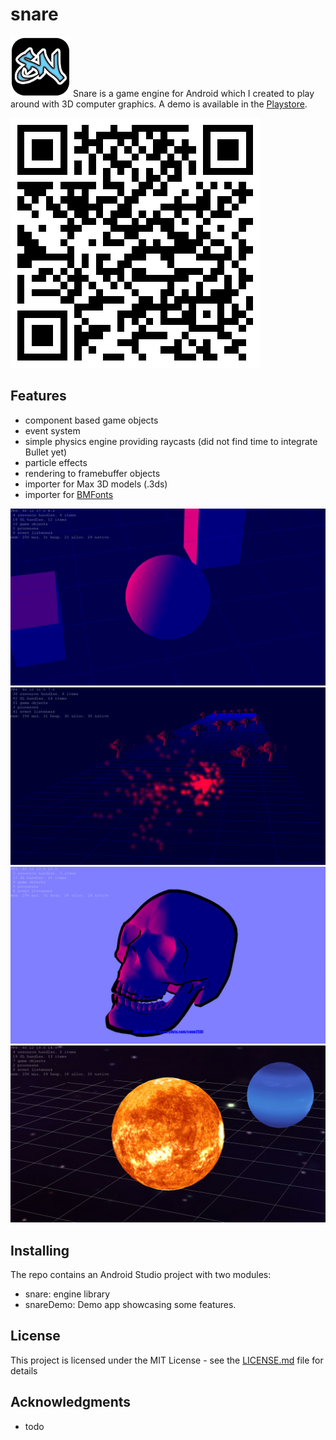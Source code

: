 # snare   
![logo](/doc/sn_96.png) Snare is a game engine for Android which I created to play around with 3D computer graphics. A demo is available in the [Playstore](https://play.google.com/store/apps/details?id=com.moonymango.snareDemo).

![QR](/doc/qrcode.png)

## Features
* component based game objects
* event system 
* simple physics engine providing raycasts (did not find time to integrate Bullet yet)
* particle effects
* rendering to framebuffer objects
* importer for Max 3D models (.3ds)
* importer for [BMFonts](http://www.angelcode.com/products/bmfont/)

![Screenshot1](/doc/snaredemo_camera.png)
![Screenshot1](/doc/snaredemo_monkey.png)
![Screenshot1](/doc/snaredemo_scene_small.png)
![Screenshot1](/doc/snaredemo_texture.png)

## Installing

The repo contains an Android Studio project with two modules:
* snare: engine library
* snareDemo: Demo app showcasing some features.

## License

This project is licensed under the MIT License - see the [LICENSE.md](LICENSE.md) file for details

## Acknowledgments

* todo
